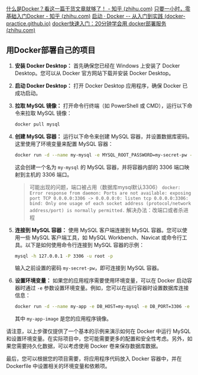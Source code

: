 [什么是Docker？看这一篇干货文章就够了！ - 知乎 (zhihu.com)](https://zhuanlan.zhihu.com/p/187505981)
[只要一小时，零基础入门Docker - 知乎 (zhihu.com)](https://zhuanlan.zhihu.com/p/23599229)
[启动 · Docker -- 从入门到实践 (docker-practice.github.io)](https://docker-practice.github.io/zh-cn/container/run.html)
[docker快速入门：20分钟学会用 docker部署服务 (zhihu.com)](https://www.zhihu.com/tardis/zm/art/385852508?source_id=1005)
## 用Docker部署自己的项目

1. **安装 Docker Desktop：** 首先确保您已经在 Windows 上安装了 Docker Desktop。您可以从 Docker 官方网站下载并安装 Docker Desktop。

2. **启动 Docker Desktop：** 打开 Docker Desktop 应用程序，确保 Docker 已成功启动。

3. **拉取 MySQL 镜像：** 打开命令行终端（如 PowerShell 或 CMD），运行以下命令来拉取 MySQL 镜像：

   ```sh
   docker pull mysql
   ```

4. **创建 MySQL 容器：** 运行以下命令来创建 MySQL 容器，并设置数据库密码。这里使用了环境变量来配置 MySQL 容器：

   ```sh
   docker run -d --name my-mysql -e MYSQL_ROOT_PASSWORD=my-secret-pw -p 3306:3306 mysql
   ```

   这会创建一个名为 `my-mysql` 的 MySQL 容器，并将容器内部的 3306 端口映射到主机的 3306 端口。
	>可能出现的问题，端口被占用（数据库mysql默认3306）
	>`docker: Error response from daemon: Ports are not available: exposing port TCP 0.0.0.0:3306 -> 0.0.0.0:0: listen tcp 0.0.0.0:3306: bind: Only one usage of each socket address (protocol/network address/port) is normally permitted.`
	>解决办法：改端口或者杀进程
1. **连接到 MySQL 容器：** 使用 MySQL 客户端连接到 MySQL 容器。您可以使用一些 MySQL 客户端工具，如 MySQL Workbench、Navicat 或命令行工具。以下是如何使用命令行连接到 MySQL 容器的示例：

   ```sh
   mysql -h 127.0.0.1 -P 3306 -u root -p
   ```

   输入之前设置的密码 `my-secret-pw`，即可连接到 MySQL 容器。

6. **设置环境变量：** 如果您的应用程序需要使用环境变量，可以在 Docker 启动容器时通过 `-e` 参数设置环境变量。例如，您可以在运行容器时设置数据库连接信息：

   ```sh
   docker run -d --name my-app -e DB_HOST=my-mysql -e DB_PORT=3306 -e DB_USER=root -e DB_PASSWORD=my-secret-pw my-app-image
   ```

   其中 `my-app-image` 是您的应用程序镜像。

请注意，以上步骤仅提供了一个基本的示例来演示如何在 Docker 中运行 MySQL 和设置环境变量。在实际项目中，您可能需要更多的配置和安全性考虑。另外，如果您需要持久化数据，可以考虑使用 Docker 卷来保存数据库数据。

最后，您可以根据您的项目需要，将应用程序代码放入 Docker 容器中，并在 Dockerfile 中设置相关的环境变量和依赖项。